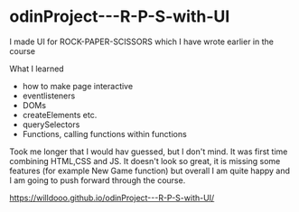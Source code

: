 # odinProject---R-P-S-with-UI

I made UI for ROCK-PAPER-SCISSORS which I have wrote earlier in the course

What I learned
- how to make page interactive
- eventlisteners 
- DOMs
- createElements etc.
- querySelectors
- Functions, calling functions within functions

Took me longer that I would hav guessed, but I don't mind. It was first time combining HTML,CSS and JS. It doesn't look so great, it is missing some features (for example New Game function) but overall I am quite happy and I am going to push forward through the course.

https://willdooo.github.io/odinProject---R-P-S-with-UI/

